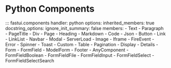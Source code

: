 # Python Components

::: fastui.components
    handler: python
    options:
        inherited_members: true
        docstring_options:
            ignore_init_summary: false
    members:
        - Text
        - Paragraph
        - PageTitle
        - Div
        - Page
        - Heading
        - Markdown
        - Code
        - Json
        - Button
        - Link
        - LinkList
        - Navbar
        - Modal
        - ServerLoad
        - Image
        - Iframe
        - FireEvent
        - Error
        - Spinner
        - Toast
        - Custom
        - Table
        - Pagination
        - Display
        - Details
        - Form
        - FormField
        - ModelForm
        - Footer
        - AnyComponent
        - FormFieldBoolean
        - FormFieldFile
        - FormFieldInput
        - FormFieldSelect
        - FormFieldSelectSearch

<!-- TODO: don't render attributes in TOC -->
